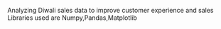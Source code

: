Analyzing Diwali sales data to improve customer experience and sales
Libraries used are Numpy,Pandas,Matplotlib
